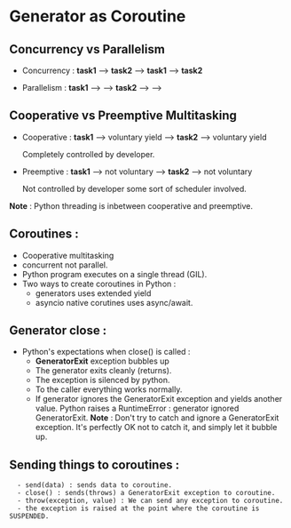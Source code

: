 # Generator as Coroutine 

## Concurrency vs Parallelism
 - Concurrency :
    __task1__ --> __task2__ --> __task1__ --> __task2__
    
 - Parallelism :
    __task1__ --> -->
    __task2__ --> -->

## Cooperative vs Preemptive Multitasking
  - Cooperative :
    __task1__ --> voluntary yield --> __task2__ --> voluntary yield
    
    Completely controlled by developer.
   
  - Preemptive :
    __task1__ --> not voluntary -->   __task2__ --> not voluntary
  
    Not controlled by developer some sort of scheduler involved.
    
  __Note__ : 
          Python threading is inbetween cooperative and preemptive. 
        
## Coroutines : 
  - Cooperative multitasking 
  - concurrent not parallel.
  - Python program executes on a single thread (GIL).
  - Two ways to create coroutines in Python : 
      - generators uses extended yield
      - asyncio native corutines uses async/await.
      
## Generator close : 
   - Python's expectations when close() is called :
      - __GeneratorExit__ exception bubbles up
      - The generator exits cleanly (returns).
      - The exception is silenced by python.
      - To the caller everything works normally.
      - If generator ignores the GeneratorExit exception and yields another value. Python raises a RuntimeError : generator ignored GeneratorExit.
      __Note__ : Don't try to catch and ignore a GeneratorExit exception. It's perfectly OK not to catch it, and simply let it bubble up.
  
## Sending things to coroutines :
      - send(data) : sends data to coroutine.
      - close() : sends(throws) a GeneratorExit exception to coroutine.
      - throw(exception, value) : We can send any exception to coroutine.
      - the exception is raised at the point where the coroutine is SUSPENDED.
      
